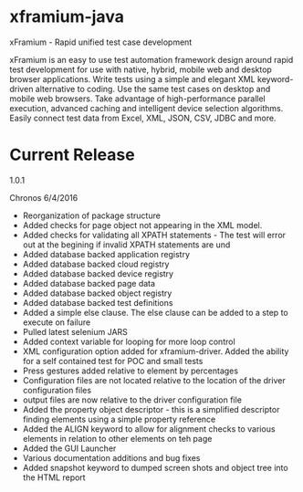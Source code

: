 # xframium-java
xFramium - Rapid unified test case development

xFramium is an easy to use test automation framework design around rapid test development for use with native, hybrid, mobile web and desktop browser applications.  Write tests using a simple and elegant XML keyword-driven alternative to coding. Use the same test cases on desktop and mobile web browsers. Take advantage of high-performance parallel execution, advanced caching and intelligent device selection algorithms. Easily connect test data from Excel, XML, JSON, CSV, JDBC and more.

# Current Release
1.0.1 

Chronos
6/4/2016
 - Reorganization of package structure
 - Added checks for page object not appearing in the XML model.
 - Added checks for validating all XPATH statements - The test will error out at the begining if invalid XPATH statements are und
 - Added database backed application registry
 - Added database backed cloud registry
 - Added database backed device registry
 - Added database backed page data
 - Added database backed object registry
 - Added database backed test definitions
 - Added a simple else clause. The else clause can be added to a step to execute on failure
 - Pulled latest selenium JARS
 - Added context variable for looping for more loop control
 - XML configuration option added for xframium-driver. Added the ability for a self contained test for POC and small tests
 - Press gestures added relative to element by percentages
 - Configuration files are not located relative to the location of the driver configuration files
 - output files are now relative to the driver configuration file
 - Added the property object descriptor - this is a simplified descriptor finding elements using a simple property reference
 - Added the ALIGN keyword to allow for alignment checks to various elements in relation to other elements on teh page
 - Added the GUI Launcher
 - Various documentation additions and bug fixes
 - Added snapshot keyword to dumped screen shots and object tree into the HTML report


